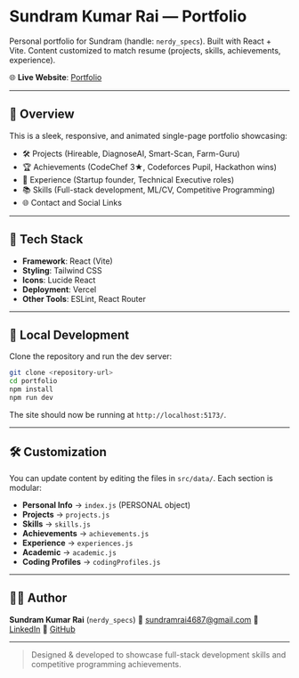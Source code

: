 # Sundram Kumar Rai — Portfolio

Personal portfolio for Sundram (handle: `nerdy_specs`). Built with React + Vite. Content customized to match resume (projects, skills, achievements, experience).

🌐 **Live Website**: [Portfolio](https://nerd-specs.vercel.app/)

---

## 📌 Overview

This is a sleek, responsive, and animated single-page portfolio showcasing:

- 🛠️ Projects (Hireable, DiagnoseAI, Smart-Scan, Farm-Guru)
- 🏆 Achievements (CodeChef 3★, Codeforces Pupil, Hackathon wins)
- 💼 Experience (Startup founder, Technical Executive roles)
- 📚 Skills (Full-stack development, ML/CV, Competitive Programming)
- 🌐 Contact and Social Links

---

## 🚀 Tech Stack

- **Framework**: React (Vite)
- **Styling**: Tailwind CSS
- **Icons**: Lucide React
- **Deployment**: Vercel
- **Other Tools**: ESLint, React Router

---

## 🧠 Local Development

Clone the repository and run the dev server:

```bash
git clone <repository-url>
cd portfolio
npm install
npm run dev
```

The site should now be running at `http://localhost:5173/`.

---

## 🛠️ Customization

You can update content by editing the files in `src/data/`. Each section is modular:

- **Personal Info** → `index.js` (PERSONAL object)
- **Projects** → `projects.js`
- **Skills** → `skills.js`
- **Achievements** → `achievements.js`
- **Experience** → `experiences.js`
- **Academic** → `academic.js`
- **Coding Profiles** → `codingProfiles.js`

---

## 🙋‍♂️ Author

**Sundram Kumar Rai** (`nerdy_specs`)
📧 [sundramrai4687@gmail.com](mailto:sundramrai4687@gmail.com)
🔗 [LinkedIn](https://www.linkedin.com/in/sundram-rai3961)
🐙 [GitHub](https://github.com/Sundramrai3691)

---

> Designed & developed to showcase full-stack development skills and competitive programming achievements.
